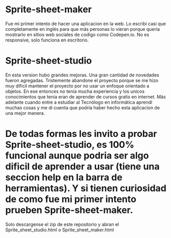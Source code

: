 # Sprite-sheet-maker
Fue mi primer intento de hacer una aplicacion en la web.
Lo escribí casi que completamente en inglés para que más personas lo vieran porque queria mostrarlo en sitios web sociales de codigo como Codepen.io.
No es responsive, solo funciona en escritorio.

# Sprite-sheet-studio
En esta version hubo grandes mejoras.
Una gran cantidad de novedades fueron agregadas.
Tristemente abandone el proyecto porque se me hizo muy dificil mantener el proyecto por no usar un enfoque orientado a objetos. En ese entonces no tenia mucha experiencia y los unicos conocimientos que tenia eran de aprender de cursos gratis en internet. Más adelante cuando entre a estudiar al Tecnólogo en informática aprendí muchas cosas y me di cuenta que podría haber hecho esta aplicacion de una mejor manera.

# De todas formas les invito a probar Sprite-sheet-studio, es 100% funcional aunque podria ser algo dificil de aprender a usar (tiene una seccion help en la barra de herramientas). Y si tienen curiosidad de como fue mi primer intento prueben Sprite-sheet-maker.
Solo descargense el zip de este repositorio y abran el Sprite_sheet_studio.html o Sprite_sheet_maker.html
